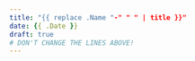 ```yaml
---
title: "{{ replace .Name "-" " " | title }}"
date: {{ .Date }}
draft: true
# DON'T CHANGE THE LINES ABOVE!
---
```


